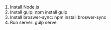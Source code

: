 1. Install Node.js
2. Install gulp: npm install gulp
3. Install broswer-sync: npm install broswer-sync
4. Run server: gulp serve
